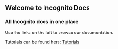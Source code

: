 ## Welcome to Incognito Docs
### All Incognito docs in one place

Use the links on the left to browse our documentation.

Tutorials can be found here:
[Tutorials](#)